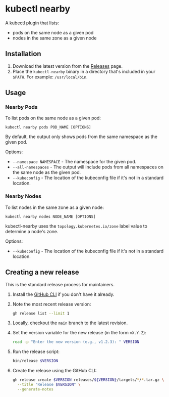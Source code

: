 # kubectl nearby

A kubectl plugin that lists:

* pods on the same node as a given pod
* nodes in the same zone as a given node

## Installation

1. Download the latest version from the [Releases](https://github.com/leejones/kubectl-nearby/releases) page.
2. Place the `kubectl-nearby` binary in a directory that's included in your `$PATH`. For example: `/usr/local/bin`.

## Usage

### Nearby Pods

To list pods on the same node as a given pod:

```
kubectl nearby pods POD_NAME [OPTIONS]
```

By default, the output only shows pods from the same namespace as the given pod.

Options:

* `--namespace NAMESPACE` - The namespace for the given pod.
* `--all-namespaces` - The output will include pods from all namespaces on the same node as the given pod.
* `--kubeconfig` - The location of the kubeconfig file if it's not in a standard location.

### Nearby Nodes

To list nodes in the same zone as a given node:

```
kubectl nearby nodes NODE_NAME [OPTIONS]
```

kubectl-nearby uses the `topology.kubernetes.io/zone` label value to determine a node's zone.

Options:

* `--kubeconfig` - The location of the kubeconfig file if it's not in a standard location.

## Creating a new release

This is the standard release process for maintainers.

1. Install the [GitHub CLI](https://cli.github.com) if you don't have it already.
1. Note the most recent release version:

    ```bash
    gh release list --limit 1
    ```

1. Locally, checkout the `main` branch to the latest revision.
1. Set the version variable for the new release (in the form `vX.Y.Z`):

    ```bash
    read -p "Enter the new version (e.g., v1.2.3): " VERSION
    ```

1. Run the release script:

    ```bash
    bin/release $VERSION
    ```

1. Create the release using the GitHub CLI:

    ```bash
    gh release create $VERSION releases/${VERSION}/targets/*/*.tar.gz \
      --title "Release $VERSION" \
      --generate-notes
    ```
